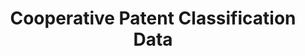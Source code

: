 ---
bigquery: https://console.cloud.google.com/bigquery?p=patents-public-data&d=cpc&page=dataset
citation: '“Cooperative Patent Classification” by the EPO and USPTO, for public use. '
contributors: EPO, USPTO
cost: None
description: Cooperative Patent Classification Data contains the scheme and definitions
  of the Cooperative Patent Classification system for classifying patent documents.
  The CPC is the result of a partnership between the EPO and the USPTO in their joint
  effort to develop a common, internationally compatible classification system for
  technical documents, in particular patent publications, which will be used by both
  offices in the patent granting process
documentation: https://www.cooperativepatentclassification.org/cpcSchemeAndDefinitions
last_edit: Mon, 04 Apr 2022 19:07:06 GMT
location: https://www.cooperativepatentclassification.org/index
maintained_by: USPTO, EPO
schema_fields: '[''limitingReferences'', ''notAllocatable'', ''dateRevised'', ''informative_references'',
  ''status'', ''glossary'', ''date_revised'', ''limiting_references'', ''definition'',
  ''breakdown_code'', ''title_part'', ''sizeCache'', ''child_groups'', ''children'',
  ''title_full'', ''application_references'', ''parents'', ''not_allocatable'', ''residualReferences'',
  ''childGroups'', ''ipcConcordant'', ''level'', ''titlePart'', ''titleFull'', ''informativeReferences'',
  ''ipc_concordant'', ''residual_references'', ''synonyms'', ''symbol'', ''additional_only'',
  ''breakdownCode'', ''applicationReferences'']'
shortname: cooperative_patent_classification
tags:
- patents
- science
title: Cooperative Patent Classification Data
uuid: 984374a7-16e9-4b35-9445-458daceb01bf
---